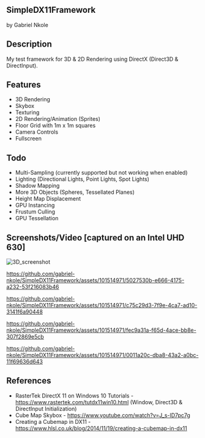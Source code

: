 ## SimpleDX11Framework
by Gabriel Nkole

## Description
My test framework for 3D & 2D Rendering using DirectX (Direct3D & DirectInput).

## Features
- 3D Rendering
- Skybox
- Texturing
- 2D Rendering/Animation (Sprites)
- Floor Grid with 1m x 1m squares
- Camera Controls
- Fullscreen

## Todo
- Multi-Sampling (currently supported but not working when enabled)
- Lighting (Directional Lights, Point Lights, Spot Lights)
- Shadow Mapping
- More 3D Objects (Spheres, Tessellated Planes)
- Height Map Displacement
- GPU Instancing
- Frustum Culling
- GPU Tessellation

## Screenshots/Video [captured on an Intel UHD 630]
![3D_screenshot](https://github.com/gabriel-nkole/SimpleDX11Framework/assets/101514971/e8dd4a42-d862-4e3a-8220-254410558b93)

https://github.com/gabriel-nkole/SimpleDX11Framework/assets/101514971/5027530b-e666-4175-a232-53f216083b46

https://github.com/gabriel-nkole/SimpleDX11Framework/assets/101514971/c75c29d3-7f9e-4ca7-ad10-3141f6a90448

https://github.com/gabriel-nkole/SimpleDX11Framework/assets/101514971/fec9a31a-f65d-4ace-bb8e-307f2869e5cb

https://github.com/gabriel-nkole/SimpleDX11Framework/assets/101514971/0011a20c-dba8-43a2-a0bc-11f69636d643


## References
- RasterTek DirectX 11 on Windows 10 Tutorials - https://www.rastertek.com/tutdx11win10.html (Window, Direct3D & DirectInput Initialization)
- Cube Map Skybox - https://www.youtube.com/watch?v=J_s-ID7pc7g
- Creating a Cubemap in DX11 - https://www.hlsl.co.uk/blog/2014/11/19/creating-a-cubemap-in-dx11
